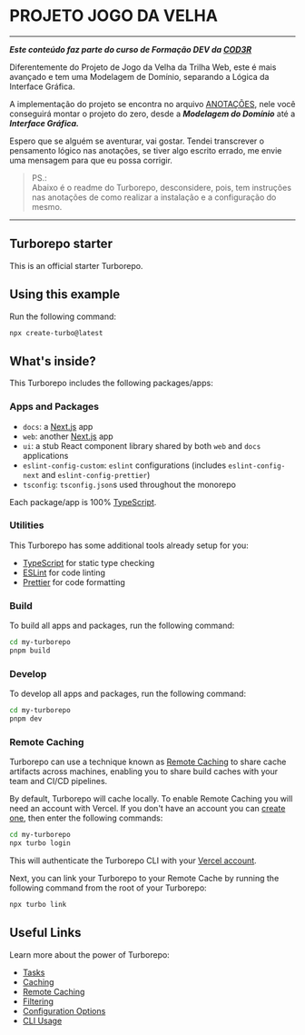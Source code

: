 # PROJETO JOGO DA VELHA

___

***Este conteúdo faz parte do curso de Formação DEV da [COD3R](https://www.cod3r.com.br)***

Diferentemente do Projeto de Jogo da Velha da Trilha Web, este é mais avançado e tem uma Modelagem de Domínio, separando a Lógica da Interface Gráfica.

A implementação do projeto se encontra no arquivo [ANOTAÇÕES](./ANOTACOES.md), nele você conseguirá montar o projeto do zero, desde a ***Modelagem do Domínio*** até a ***Interface Gráfica.***

Espero que se alguém se aventurar, vai gostar.
Tendei transcrever o pensamento lógico nas anotações, se tiver algo escrito errado, me envie uma mensagem para que eu possa corrigir.

> PS.:  
Abaixo é o readme do Turborepo, desconsidere, pois, tem instruções nas anotações de como realizar a instalação e a configuração do mesmo.
___

## Turborepo starter

This is an official starter Turborepo.

## Using this example

Run the following command:

```sh
npx create-turbo@latest
```

## What's inside?

This Turborepo includes the following packages/apps:

### Apps and Packages

- `docs`: a [Next.js](https://nextjs.org/) app
- `web`: another [Next.js](https://nextjs.org/) app
- `ui`: a stub React component library shared by both `web` and `docs` applications
- `eslint-config-custom`: `eslint` configurations (includes `eslint-config-next` and `eslint-config-prettier`)
- `tsconfig`: `tsconfig.json`s used throughout the monorepo

Each package/app is 100% [TypeScript](https://www.typescriptlang.org/).

### Utilities

This Turborepo has some additional tools already setup for you:

- [TypeScript](https://www.typescriptlang.org/) for static type checking
- [ESLint](https://eslint.org/) for code linting
- [Prettier](https://prettier.io) for code formatting

### Build

To build all apps and packages, run the following command:

```zsh
cd my-turborepo
pnpm build
```

### Develop

To develop all apps and packages, run the following command:

```zsh
cd my-turborepo
pnpm dev
```

### Remote Caching

Turborepo can use a technique known as [Remote Caching](https://turbo.build/repo/docs/core-concepts/remote-caching) to share cache artifacts across machines, enabling you to share build caches with your team and CI/CD pipelines.

By default, Turborepo will cache locally. To enable Remote Caching you will need an account with Vercel. If you don't have an account you can [create one](https://vercel.com/signup), then enter the following commands:

```zsh
cd my-turborepo
npx turbo login
```

This will authenticate the Turborepo CLI with your [Vercel account](https://vercel.com/docs/concepts/personal-accounts/overview).

Next, you can link your Turborepo to your Remote Cache by running the following command from the root of your Turborepo:

```zsh
npx turbo link
```

## Useful Links

Learn more about the power of Turborepo:

- [Tasks](https://turbo.build/repo/docs/core-concepts/monorepos/running-tasks)
- [Caching](https://turbo.build/repo/docs/core-concepts/caching)
- [Remote Caching](https://turbo.build/repo/docs/core-concepts/remote-caching)
- [Filtering](https://turbo.build/repo/docs/core-concepts/monorepos/filtering)
- [Configuration Options](https://turbo.build/repo/docs/reference/configuration)
- [CLI Usage](https://turbo.build/repo/docs/reference/command-line-reference)
